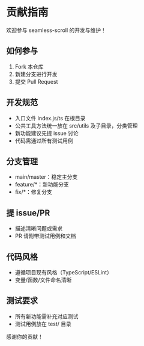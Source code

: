 # 贡献指南

欢迎参与 seamless-scroll 的开发与维护！

## 如何参与
1. Fork 本仓库
2. 新建分支进行开发
3. 提交 Pull Request

## 开发规范
- 入口文件 index.js/ts 在根目录
- 公共工具方法统一放在 src/utils 及子目录，分类管理
- 新功能建议先提 issue 讨论
- 代码需通过所有测试用例

## 分支管理
- main/master：稳定主分支
- feature/*：新功能分支
- fix/*：修复分支

## 提 issue/PR
- 描述清晰问题或需求
- PR 请附带测试用例和文档

## 代码风格
- 遵循项目现有风格（TypeScript/ESLint）
- 变量/函数/文件命名清晰

## 测试要求
- 所有新功能需补充对应测试
- 测试用例放在 test/ 目录

感谢你的贡献！ 